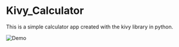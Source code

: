 # Kivy_Calculator

This is a simple calculator app created with the kivy library in python.


![Demo](https://user-images.githubusercontent.com/84848431/195752879-a496c0e6-d425-4c97-bc9c-d07c6cd80275.gif)
